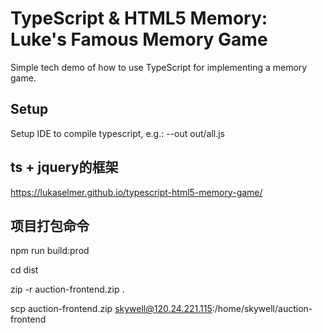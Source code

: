 # TypeScript & HTML5 Memory: Luke's Famous Memory Game

Simple tech demo of how to use TypeScript for implementing a memory game.

## Setup

Setup IDE to compile typescript, e.g.: --out out/all.js

## ts + jquery的框架

https://lukaselmer.github.io/typescript-html5-memory-game/

## 项目打包命令
npm run build:prod

cd dist

zip -r auction-frontend.zip .

scp auction-frontend.zip skywell@120.24.221.115:/home/skywell/auction-frontend
